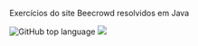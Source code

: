Exercícios do site Beecrowd resolvidos em Java

![GitHub top language](https://img.shields.io/github/languages/top/SosthenesMS/Beecrowd-Java)
<img src="https://img.shields.io/badge/Java.lang-Exercises-blue" />
